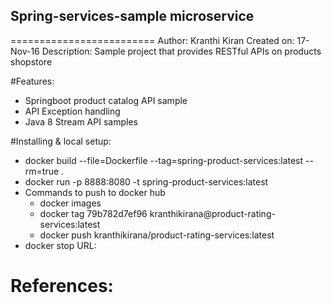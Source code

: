 ## Spring-services-sample microservice
=========================
Author: Kranthi Kiran
Created on: 17-Nov-16
Description: Sample project that provides RESTful APIs on products shopstore

#Features:
- Springboot product catalog API sample
- API Exception handling
- Java 8 Stream API samples 

#Installing & local setup:
 - docker build --file=Dockerfile \--tag=spring-product-services:latest --rm=true .
 - docker run -p 8888:8080 -t spring-product-services:latest
 - Commands to push to docker hub
 	- docker images
 	- docker tag 79b782d7ef96 kranthikirana@product-rating-services:latest
 	- docker push kranthikirana/product-rating-services:latest
  - docker stop <containerId>
URL: 

References:
=======

